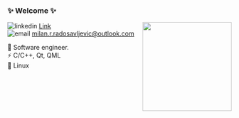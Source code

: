 ### ✨ Welcome ✨

<img align='right' src='https://user-images.githubusercontent.com/20605692/159986125-19c09742-0c57-4491-a33a-9a77530c1c0b.gif' width='200"'>

![linkedin](https://user-images.githubusercontent.com/20605692/159986131-8a58cf56-8f9a-42b0-aa89-06d2f7e3dbd8.png) [Link](https://www.linkedin.com/in/milan-radosavljevi%C4%87-21b818217/)<br />
![email](https://user-images.githubusercontent.com/20605692/159986132-72e4cb45-3c09-4204-9302-9ddfcac5c4d7.png) milan.r.radosavljevic@outlook.com <br />

🔭 Software engineer. <br />
⚡ C/C++, Qt, QML <br />
🐧 Linux <br />
